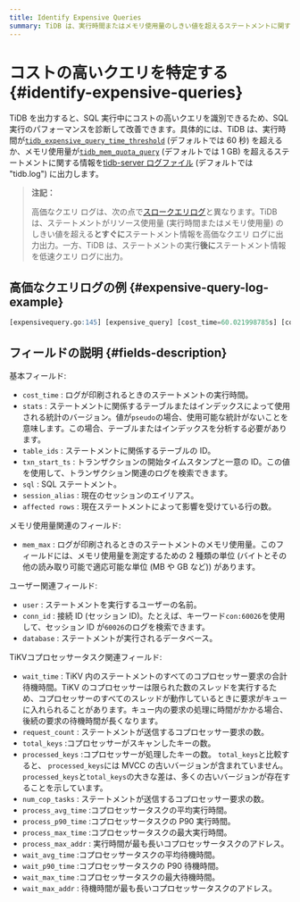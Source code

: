 ```yaml
---
title: Identify Expensive Queries
summary: TiDB は、実行時間またはメモリ使用量のしきい値を超えるステートメントに関する情報を出力して、コストの高いクエリを識別するのに役立ちます。これにより、SQL パフォーマンスの診断と改善が可能になります。コストの高いクエリ ログには、実行時間、メモリ使用量、ユーザー、データベース、TiKVコプロセッサータスク情報などの詳細が含まれます。このログは、ステートメントがリソースしきい値を超えるとすぐに情報を出力ため、低速クエリ ログとは異なります。
---
```


# コストの高いクエリを特定する {#identify-expensive-queries}

TiDB を出力すると、SQL 実行中にコストの高いクエリを識別できるため、SQL 実行のパフォーマンスを診断して改善できます。具体的には、TiDB は、実行時間が[`tidb_expensive_query_time_threshold`](/system-variables.md#tidb_expensive_query_time_threshold) (デフォルトでは 60 秒) を超えるか、メモリ使用量が[`tidb_mem_quota_query`](/system-variables.md#tidb_mem_quota_query) (デフォルトでは 1 GB) を超えるステートメントに関する情報を[tidb-server ログファイル](/tidb-configuration-file.md#logfile) (デフォルトでは &quot;tidb.log&quot;) に出力します。

> **注記：**
>
> 高価なクエリ ログは、次の点で[スロークエリログ](/identify-slow-queries.md)と異なります。TiDB は、ステートメントがリソース使用量 (実行時間またはメモリ使用量) のしきい値を超える**とすぐに**ステートメント情報を高価なクエリ ログに出力出力。一方、TiDB は、ステートメントの実行**後に**ステートメント情報を低速クエリ ログに出力。

## 高価なクエリログの例 {#expensive-query-log-example}

```sql
[expensivequery.go:145] [expensive_query] [cost_time=60.021998785s] [cop_time=0.022540151s] [process_time=28.448316643s] [wait_time=0.045507163s] [request_count=430] [total_keys=3538276] [process_keys=3537846] [num_cop_tasks=430] [process_avg_time=0.066158875s] [process_p90_time=0.140427865s] [process_max_time=0.27903656s] [process_max_addr=tikv-1-peer:20160] [wait_avg_time=0.00010583s] [wait_p90_time=0.000358794s] [wait_max_time=0.001218721s] [wait_max_addr=tikv-1-peer:20160] [stats=usertable:451469035823955972] [conn=1621098504] [user=root] [database=test] [table_ids="[104]"] [txn_start_ts=451469037501677571] [mem_max="621043469 Bytes (592.3 MB)"] [sql="insert /*+ SET_VAR(tidb_dml_type=bulk) */ into usertable_2 select * from usertable limit 5000000"] [session_alias=] ["affected rows"=3505282]]
```

## フィールドの説明 {#fields-description}

基本フィールド:

-   `cost_time` : ログが印刷されるときのステートメントの実行時間。
-   `stats` : ステートメントに関係するテーブルまたはインデックスによって使用される統計のバージョン。値が`pseudo`の場合、使用可能な統計がないことを意味します。この場合、テーブルまたはインデックスを分析する必要があります。
-   `table_ids` : ステートメントに関係するテーブルの ID。
-   `txn_start_ts` : トランザクションの開始タイムスタンプと一意の ID。この値を使用して、トランザクション関連のログを検索できます。
-   `sql` : SQL ステートメント。
-   `session_alias` : 現在のセッションのエイリアス。
-   `affected rows` : 現在ステートメントによって影響を受けている行の数。

メモリ使用量関連のフィールド:

-   `mem_max` : ログが印刷されるときのステートメントのメモリ使用量。このフィールドには、メモリ使用量を測定するための 2 種類の単位 (バイトとその他の読み取り可能で適応可能な単位 (MB や GB など)) があります。

ユーザー関連フィールド:

-   `user` : ステートメントを実行するユーザーの名前。
-   `conn_id` : 接続 ID (セッション ID)。たとえば、キーワード`con:60026`を使用して、セッション ID が`60026`のログを検索できます。
-   `database` : ステートメントが実行されるデータベース。

TiKVコプロセッサータスク関連フィールド:

-   `wait_time` : TiKV 内のステートメントのすべてのコプロセッサー要求の合計待機時間。TiKV のコプロセッサーは限られた数のスレッドを実行するため、コプロセッサーのすべてのスレッドが動作しているときに要求がキューに入れられることがあります。キュー内の要求の処理に時間がかかる場合、後続の要求の待機時間が長くなります。
-   `request_count` : ステートメントが送信するコプロセッサー要求の数。
-   `total_keys` :コプロセッサーがスキャンしたキーの数。
-   `processed_keys` :コプロセッサーが処理したキーの数。 `total_keys`と比較すると、 `processed_keys`には MVCC の古いバージョンが含まれていません。 `processed_keys`と`total_keys`の大きな差は、多くの古いバージョンが存在することを示しています。
-   `num_cop_tasks` : ステートメントが送信するコプロセッサー要求の数。
-   `process_avg_time` :コプロセッサータスクの平均実行時間。
-   `process_p90_time` :コプロセッサータスクの P90 実行時間。
-   `process_max_time` :コプロセッサータスクの最大実行時間。
-   `process_max_addr` : 実行時間が最も長いコプロセッサータスクのアドレス。
-   `wait_avg_time` :コプロセッサータスクの平均待機時間。
-   `wait_p90_time` :コプロセッサータスクの P90 待機時間。
-   `wait_max_time` :コプロセッサータスクの最大待機時間。
-   `wait_max_addr` : 待機時間が最も長いコプロセッサータスクのアドレス。
